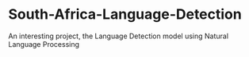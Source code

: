 # South-Africa-Language-Detection
 An interesting project, the Language Detection model using Natural Language Processing
